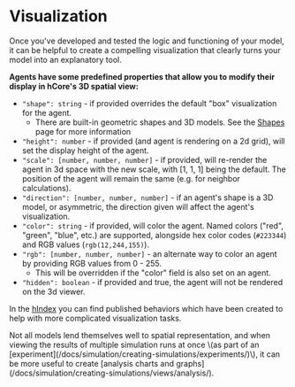 # Visualization

Once you've developed and tested the logic and functioning of your model, it can be helpful to create a compelling visualization that clearly turns your model into an explanatory tool.

**Agents have some predefined properties that allow you to modify their display in hCore's 3D spatial view:**

- `"shape": string` - if provided overrides the default "box" visualization for the agent.
  - There are built-in geometric shapes and 3D models. See the [Shapes ](/docs/simulation/creating-simulations/anatomy-of-an-agent/visualization/shapes)page for more information
- `"height": number` - if provided \(and agent is rendering on a 2d grid\), will set the display height of the agent.
- `"scale": [number, number, number]` - if provided, will re-render the agent in 3d space with the new scale, with \[1, 1, 1\] being the default. The position of the agent will remain the same \(e.g. for neighbor calculations\).
- `"direction": [number, number, number]` - if an agent's shape is a 3D model, or asymmetric, the direction given will affect the agent's visualization.
- `"color": string` - if provided, will color the agent. Named colors \("red", "green", "blue", etc.\) are supported, alongside hex color codes \(`#223344`\) and RGB values \(`rgb(12,244,155)`\).
- `"rgb": [number, number, number]` - an alternate way to color an agent by providing RGB values from 0 - 255.
  - This will be overridden if the "color" field is also set on an agent.
- `"hidden": boolean` - if provided and true, the agent will not be rendered on the 3d viewer.

In the [hIndex](/search?query=display&sort=relevance&page=1) you can find published behaviors which have been created to help with more complicated visualization tasks.

<Hint style="info">
Not all models lend themselves well to spatial representation, and when viewing the results of multiple simulation runs at once \(as part of an [experiment](/docs/simulation/creating-simulations/experiments/)\), it can be more useful to create [analysis charts and graphs](/docs/simulation/creating-simulations/views/analysis/).
</Hint>
